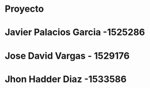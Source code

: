 # Proyecto
# Javier Palacios Garcia -1525286 
# Jose David Vargas - 1529176 
# Jhon Hadder Diaz -1533586
